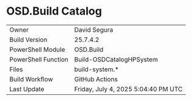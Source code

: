 ﻿# OSD.Build Catalog

| | |
|-|-|
| Owner | David Segura |
| Build Version | 25.7.4.2 |
| PowerShell Module | OSD.Build |
| PowerShell Function | Build-OSDCatalogHPSystem |
| Files | build-system.* |
| Build Workflow | GitHub Actions |
| Last Update | Friday, July 4, 2025 5:04:40 PM UTC |
